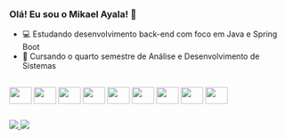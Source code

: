 ### Olá! Eu sou o Mikael Ayala! 👋

- 💻 Estudando desenvolvimento back-end com foco em Java e Spring Boot
- 📒 Cursando o quarto semestre de Análise e Desenvolvimento de Sistemas

##

<div style="display: inline-block">
  <img align="center" src="https://cdn.jsdelivr.net/gh/devicons/devicon/icons/java/java-original.svg" height="30" width="40" />
  <img align="center" src="https://cdn.jsdelivr.net/gh/devicons/devicon/icons/spring/spring-original.svg" height="30" width="40" />
  <img align="center" src="https://cdn.jsdelivr.net/gh/devicons/devicon/icons/oracle/oracle-original.svg" height="30" width="40" />
  <img align="center" src="https://cdn.jsdelivr.net/gh/devicons/devicon/icons/html5/html5-original.svg" height="30" width="40" />
  <img align="center" src="https://cdn.jsdelivr.net/gh/devicons/devicon/icons/css3/css3-original.svg" height="30" width="40" />
  <img align="center" src="https://cdn.jsdelivr.net/gh/devicons/devicon/icons/sass/sass-original.svg" height="30" width="40" />
  <img align="center" src="https://cdn.jsdelivr.net/gh/devicons/devicon/icons/javascript/javascript-original.svg" height="30" width="40" />
  <img align="center" src="https://cdn.jsdelivr.net/gh/devicons/devicon/icons/typescript/typescript-original.svg" height="30" width="40" />
  <img align="center" src="https://cdn.jsdelivr.net/gh/devicons/devicon/icons/react/react-original.svg" height="30" width="40" />
</div>

##

<div>
  <a href="mailto:mikael.ayala.santos@gmail.com" target="_blank">
    <img src="https://img.shields.io/badge/Gmail-D14836?style=for-the-badge&logo=gmail&logoColor=white">
  </a>
  <a href="https://www.linkedin.com/in/mikael-ayala/" target="_blank">
    <img src="https://img.shields.io/badge/LinkedIn-0077B5?style=for-the-badge&logo=linkedin&logoColor=white">
  </a>
</div>
